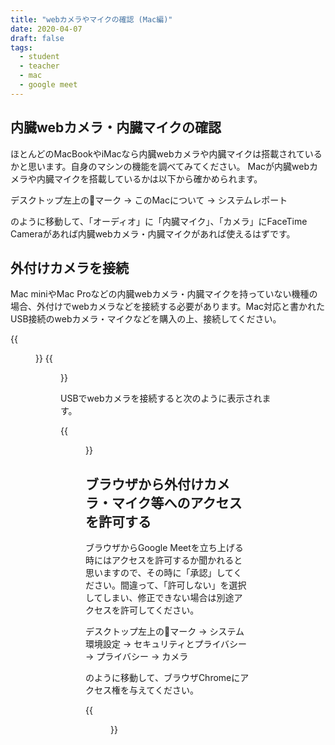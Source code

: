 ```yaml
---
title: "webカメラやマイクの確認 (Mac編)"
date: 2020-04-07
draft: false
tags: 
  - student
  - teacher
  - mac
  - google meet
---
```


## 内臓webカメラ・内臓マイクの確認
ほとんどのMacBookやiMacなら内臓webカメラや内臓マイクは搭載されているかと思います。自身のマシンの機能を調べてみてください。
Macが内臓webカメラや内臓マイクを搭載しているかは以下から確かめられます。

デスクトップ左上のマーク → このMacについて → システムレポート

のように移動して、「オーディオ」に「内臓マイク」、「カメラ」にFaceTime Cameraがあれば内臓webカメラ・内臓マイクがあれば使えるはずです。




## 外付けカメラを接続
Mac miniやMac Proなどの内臓webカメラ・内臓マイクを持っていない機種の場合、外付けでwebカメラなどを接続する必要があります。Mac対応と書かれたUSB接続のwebカメラ・マイクなどを購入の上、接続してください。

{{<figure src="1.png" title="内臓カメラなし" class="center" width="536" height="433">}}
{{<figure src="2.png" title="内臓オーディオなし" class="center" width="536" height="433">}}

USBでwebカメラを接続すると次のように表示されます。

{{<figure src="3.png" title="USB接続のwebカメラを認識した" class="center" width="536" height="433">}}



## ブラウザから外付けカメラ・マイク等へのアクセスを許可する
ブラウザからGoogle Meetを立ち上げる時にはアクセスを許可するか聞かれると思いますので、その時に「承認」してください。間違って、「許可しない」を選択してしまい、修正できない場合は別途アクセスを許可してください。

デスクトップ左上のマーク → システム環境設定 → セキュリティとプライバシー → プライバシー → カメラ

のように移動して、ブラウザChromeにアクセス権を与えてください。

{{<figure src="4.png" title="Chromeにアクセス権を与える" class="center" width="546" height="480">}}

